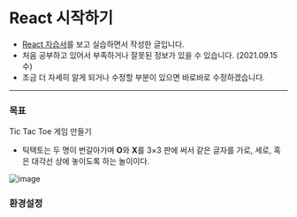 # React 시작하기

- [React 자습서](https://ko.reactjs.org/tutorial/tutorial.html#setup-for-the-tutorial)를 보고 실습하면서 작성한 글입니다.
- 처음 공부하고 있어서 부족하거나 잘못된 정보가 있을 수 있습니다. (2021.09.15 수)
- 조금 더 자세히 알게 되거나 수정할 부분이 있으면 바로바로 수정하겠습니다.

------





### 목표

Tic Tac Toe 게임 만들기

* 틱택토는 두 명이 번갈아가며 **O**와 **X**를 3×3 판에 써서 같은 글자를 가로, 세로, 혹은 대각선 상에 놓이도록 하는 놀이이다.

![image](https://user-images.githubusercontent.com/48499094/133380985-ca5fddb2-8085-4e52-852a-c24cebd834d5.png)

### 환경설정



